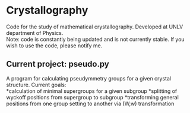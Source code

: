 # Crystallography
Code for the study of mathematical crystallography. Developed at UNLV department of Physics.<br>
Note: code is constantly being updated and is not currently stable. If you wish to use the code, please notify me.<br>
## Current project: pseudo.py<br>
A program for calculating pseudymmetry groups for a given crystal structure. Current goals:<br>
*calculation of minimal supergroups for a given subgroup
*splitting of wyckoff positions from supergroup to subgroup
*transforming general positions from one group setting to another via (W,w) transformation

